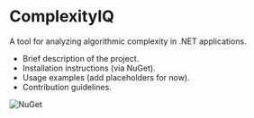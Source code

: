 # ComplexityIQ
A tool for analyzing algorithmic complexity in .NET applications.

- Brief description of the project.
- Installation instructions (via NuGet).
- Usage examples (add placeholders for now).
- Contribution guidelines.

![NuGet](https://img.shields.io/nuget/v/ComplexityIQ)
